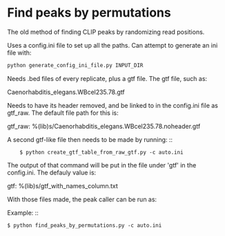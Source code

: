 Find peaks by permutations
=======

The old method of finding CLIP peaks by randomizing read positions.

Uses a config.ini file to set up all the paths.
Can attempt to generate an ini file with:

```bash
python generate_config_ini_file.py INPUT_DIR
```

Needs .bed files of every replicate, plus a gtf file.
The gtf file, such as:

Caenorhabditis_elegans.WBcel235.78.gtf

Needs to have its header removed, and be linked to in the config.ini file as gtf_raw.
The default file path for this is:

gtf_raw: %(lib)s/Caenorhabditis_elegans.WBcel235.78.noheader.gtf

A second gtf-like file then needs to be made by running: ::

        $ python create_gtf_table_from_raw_gtf.py -c auto.ini

The output of that command will be put in the file under 'gtf' in the config.ini.
The defauly value is:

gtf: %(lib)s/gtf_with_names_column.txt

With those files made, the peak caller can be run as:

Example: ::

	$ python find_peaks_by_permutations.py -c auto.ini


